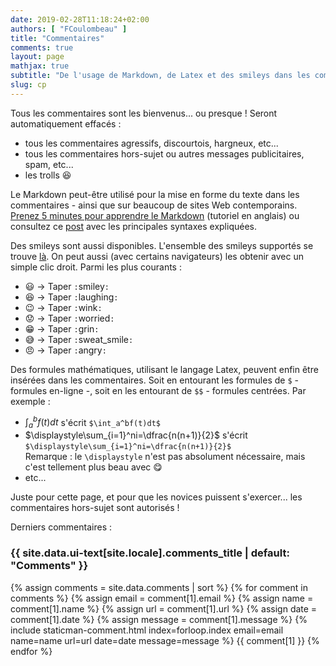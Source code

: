 ```yaml
---
date: 2019-02-28T11:18:24+02:00
authors: [ "FCoulombeau" ]
title: "Commentaires"
comments: true
layout: page
mathjax: true
subtitle: "De l'usage de Markdown, de Latex et des smileys dans les commentaires"
slug: cp
---
```


Tous les commentaires sont les bienvenus... ou presque ! Seront automatiquement effacés :

- tous les commentaires agressifs, discourtois, hargneux, etc...
- tous les commentaires hors-sujet ou autres messages publicitaires, spam, etc...
- les trolls :laughing:

Le Markdown peut-être utilisé pour la mise en forme du texte dans les commentaires - ainsi que sur beaucoup de sites Web contemporains. [Prenez 5 minutes pour apprendre le Markdown](http://markdowntutorial.com/) (tutoriel en anglais) ou consultez ce [post](/2019-03-08-markdown/) avec les principales syntaxes expliquées.

Des smileys sont aussi disponibles. L'ensemble des smileys supportés se trouve [là](https://www.webpagefx.com/tools/emoji-cheat-sheet/). On peut aussi (avec certains navigateurs) les obtenir avec un simple clic droit. Parmi les plus courants :

-  :smiley: -> Taper `:`smiley`:`
-  :laughing: -> Taper `:`laughing`:`
-  :wink: -> Taper `:`wink`:`
-  :worried: -> Taper `:`worried`:`
-  :grin: -> Taper `:`grin`:`
-  :sweat_smile: -> Taper `:`sweat_smile`:`
-  :angry: -> Taper `:`angry`:`

Des formules mathématiques, utilisant le langage Latex, peuvent enfin être insérées dans les commentaires. Soit en entourant les formules de `$` - formules en-ligne -, soit en les entourant de `$$` - formules centrées. Par exemple :

- $\int_a^bf(t)dt$ s'écrit `$\int_a^bf(t)dt$`
- $\displaystyle\sum_{i=1}^ni=\dfrac{n(n+1)}{2}$ s'écrit `$\displaystyle\sum_{i=1}^ni=\dfrac{n(n+1)}{2}$`  
Remarque : le `\displaystyle` n'est pas absolument nécessaire, mais c'est tellement plus beau avec :yum:
- etc...

Juste pour cette page, et pour que les novices puissent s'exercer... les commentaires hors-sujet sont autorisés !

Derniers commentaires :

<div class="page__comments">
    <!-- Start static comments -->
    <div class="js-comments">
        <h3 class="page__comments-title">{{ site.data.ui-text[site.locale].comments_title | default: "Comments" }}</h3>
        {% assign comments = site.data.comments | sort %}
        {% for comment in comments %}
          {% assign email = comment[1].email %}
          {% assign name = comment[1].name %}
          {% assign url = comment[1].url %}
          {% assign date = comment[1].date %}
          {% assign message = comment[1].message %}
          {% include staticman-comment.html index=forloop.index email=email name=name url=url date=date message=message %}
          {{ comment[1] }}
        {% endfor %}
    </div>
    <!-- End static comments -->
</div>